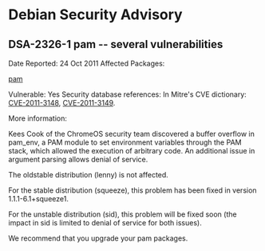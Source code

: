 
Debian Security Advisory
========================


DSA-2326-1 pam -- several vulnerabilities
-----------------------------------------



Date Reported:
24 Oct 2011
Affected Packages:

[pam](https://packages.debian.org/src:pam)

Vulnerable:
Yes
Security database references:
In Mitre's CVE dictionary: [CVE-2011-3148](https://security-tracker.debian.org/tracker/CVE-2011-3148), [CVE-2011-3149](https://security-tracker.debian.org/tracker/CVE-2011-3149).  

More information:

Kees Cook of the ChromeOS security team discovered a buffer overflow
in pam\_env, a PAM module to set environment variables through the
PAM stack, which allowed the execution of arbitrary code. An additional
issue in argument parsing allows denial of service.


The oldstable distribution (lenny) is not affected.


For the stable distribution (squeeze), this problem has been fixed in
version 1.1.1-6.1+squeeze1.


For the unstable distribution (sid), this problem will be fixed soon
(the impact in sid is limited to denial of service for both issues).


We recommend that you upgrade your pam packages.






